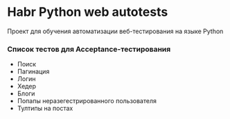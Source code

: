 # Habr Python web autotests 

Проект для обучения автоматизации веб-тестирования на языке Python

### Список тестов для Acceptance-тестирования

- Поиск 
- Пагинация
- Логин
- Хедер
- Блоги
- Попапы неразегестрированного пользователя
- Тултипы на постах 
